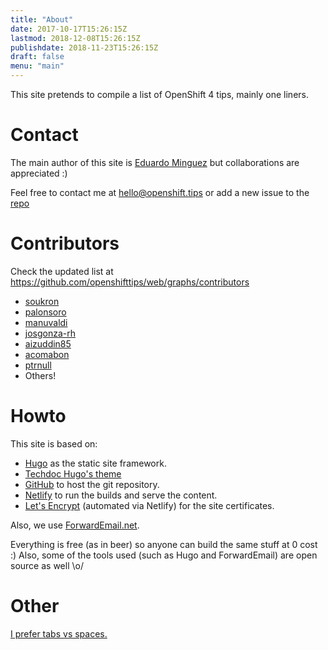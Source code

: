 ```yaml
---
title: "About"
date: 2017-10-17T15:26:15Z
lastmod: 2018-12-08T15:26:15Z
publishdate: 2018-11-23T15:26:15Z
draft: false
menu: "main"
---
```


This site pretends to compile a list of OpenShift 4 tips, mainly one liners.

# Contact

The main author of this site is [Eduardo Minguez](https://www.eduardominguez.es) but
collaborations are appreciated :)

Feel free to contact me at <hello@openshift.tips> or add a new issue to the
[repo](https://github.com/openshifttips/web/issues/new)

# Contributors

Check the updated list at <https://github.com/openshifttips/web/graphs/contributors>

* [soukron](https://github.com/openshifttips/web/commits?author=soukron)
* [palonsoro](https://github.com/openshifttips/web/commits?author=palonsoro)
* [manuvaldi](https://github.com/openshifttips/web/commits?author=manuvaldi)
* [josgonza-rh](https://github.com/openshifttips/web/commits?author=josgonza-rh)
* [aizuddin85](https://github.com/openshifttips/web/commits?author=aizuddin85)
* [acomabon](https://github.com/openshifttips/web/commits?author=acomabon)
* [ptrnull](https://github.com/openshifttips/web/commits?author=ptrnull)
* Others!

# Howto

This site is based on:

* [Hugo](https://gohugo.io) as the static site framework.
* [Techdoc Hugo's theme](https://themes.gohugo.io/hugo-theme-techdoc/)
* [GitHub](https://github.com/openshifttips/web) to host the git repository.
* [Netlify](https://www.netlify.com) to run the builds and serve the content.
* [Let's Encrypt](https://letsencrypt.org) (automated via Netlify) for the site certificates.

Also, we use [ForwardEmail.net](https://forwardemail.net/).

Everything is free (as in beer) so anyone can build the same stuff at 0 cost :)
Also, some of the tools used (such as Hugo and ForwardEmail) are open source as
well \o/

# Other

[I prefer tabs vs spaces.](https://www.reddit.com/r/javascript/comments/c8drjo/nobody_talks_about_the_real_reason_to_use_tabs/)
